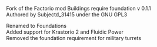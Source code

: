 Fork of the Factorio mod Buildings require foundation v 0.1.1  
Authored by Subjectd_31415 under the GNU GPL3  

Renamed to Foundations  
Added support for Krastorio 2 and Fluidic Power  
Removed the foundation requirement for military turrets  